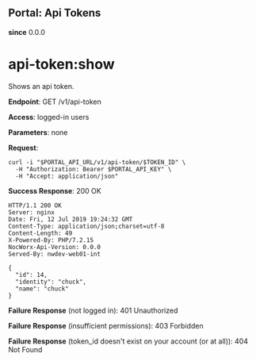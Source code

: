Portal: Api Tokens
------------------

**since** 0.0.0

api-token:show
==============

Shows an api token.

**Endpoint**:  GET /v1/api-token

**Access**: logged-in users

**Parameters**: none

**Request**:
```
curl -i "$PORTAL_API_URL/v1/api-token/$TOKEN_ID" \
  -H "Authorization: Bearer $PORTAL_API_KEY" \
  -H "Accept: application/json"
```

**Success Response**: 200 OK
```
HTTP/1.1 200 OK
Server: nginx
Date: Fri, 12 Jul 2019 19:24:32 GMT
Content-Type: application/json;charset=utf-8
Content-Length: 49
X-Powered-By: PHP/7.2.15
NocWorx-Api-Version: 0.0.0
Served-By: nwdev-web01-int

{
  "id": 14,
  "identity": "chuck",
  "name": "chuck"
}
```

**Failure Response** (not logged in): 401 Unauthorized

**Failure Response** (insufficient permissions): 403 Forbidden

**Failure Response** (token_id doesn't exist on your account (or at all)): 404 Not Found
